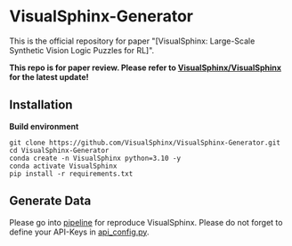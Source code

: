 # VisualSphinx-Generator

This is the official repository for paper "[VisualSphinx: Large-Scale Synthetic Vision Logic Puzzles for RL]". 

**This repo is for paper review. Please refer to [VisualSphinx/VisualSphinx](https://github.com/VisualSphinx/VisualSphinx) for the latest update!**

## Installation

**Build environment**
```
git clone https://github.com/VisualSphinx/VisualSphinx-Generator.git
cd VisualSphinx-Generator
conda create -n VisualSphinx python=3.10 -y
conda activate VisualSphinx
pip install -r requirements.txt
```

## Generate Data
Please go into [pipeline](/pipeline) for reproduce VisualSphinx. Please do not forget to define your API-Keys in [api_config.py](pipeline/api_config.py).
